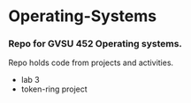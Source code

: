 # Operating-Systems

### Repo for GVSU 452 Operating systems.
Repo holds code from projects and activities.

- lab 3
- token-ring project

